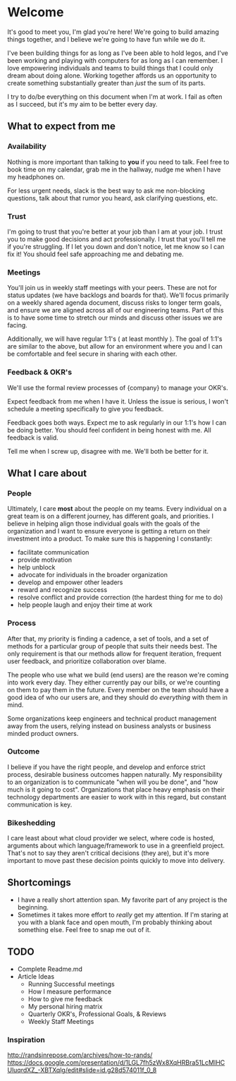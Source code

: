# Welcome

It's good to meet you, I'm glad you're here! We're going to build amazing things together, and I believe we're going to have fun while we do it.

I've been building things for as long as I've been able to hold legos, and I've been working and playing with computers for as long as I can remember. I love empowering individuals and teams to build things that I could only dream about doing alone. Working together affords us an opportunity to create something substantially greater than _just_ the sum of its parts.

I try to do/be everything on this document when I'm at work. I fail as often as I succeed, but it's my aim to be better every day.

## What to expect from me

### Availability

Nothing is more important than talking to **you** if you need to talk. Feel free to book time on my calendar, grab me in the hallway, nudge me when I have my headphones on.

For less urgent needs, slack is the best way to ask me non-blocking questions, talk about that rumor you heard, ask clarifying questions, etc.

### Trust

I'm going to trust that you're better at your job than I am at your job. I trust you to make good decisions and act professionally. I trust that you'll tell me if you're struggling. If I let you down and don't notice, let me know so I can fix it! You should feel safe approaching me and debating me.

### Meetings

You'll join us in weekly staff meetings with your peers. These are not for status updates (we have backlogs and boards for that). We'll focus primarily on a weekly shared agenda document, discuss risks to longer term goals, and ensure we are aligned across all of our engineering teams. Part of this is to have some time to stretch our minds and discuss other issues we are facing.

Additionally, we will have regular 1:1's ( at least monthly ). The goal of 1:1's are similar to the above, but allow for an environment where you and I can be comfortable and feel secure in sharing with each other.

### Feedback & OKR's

We'll use the formal review processes of {company} to manage your OKR's.

Expect feedback from me when I have it. Unless the issue is serious, I won't schedule a meeting specifically to give you feedback.

Feedback goes both ways. Expect me to ask regularly in our 1:1's how I can be doing better. You should feel confident in being honest with me. All feedback is valid.

Tell me when I screw up, disagree with me. We'll both be better for it.

## What I care about

### People

Ultimately, I care **most** about the people on my teams. Every individual on a great team is on a different journey, has different goals, and priorities. I believe in helping align those individual goals with the goals of the organization and I want to ensure everyone is getting a return on their investment into a product. To make sure this is happening I constantly:

* facilitate communication
* provide motivation
* help unblock
* advocate for individuals in the broader organization 
* develop and empower other leaders
* reward and recognize success
* resolve conflict and provide correction (the hardest thing for me to do)
* help people laugh and enjoy their time at work

### Process

After that, my priority is finding a cadence, a set of tools, and a set of methods for a particular group of people that suits their needs best. The only requirement is that our methods allow for frequent iteration, frequent user feedback, and prioritize collaboration over blame.

The people who use what we build (end users) are the reason we're coming into work every day. They either currently pay our bills, or we're counting on them to pay them in the future. Every member on the team should have a good idea of who our users are, and they should do *everything* with them in mind.

Some organizations keep engineers and technical product management away from the users, relying instead on business analysts or business minded product owners.

### Outcome

I believe if you have the right people, and develop and enforce strict process, desirable business outcomes happen naturally. My responsibility to an organization is to communicate "when will you be done", and "how much is it going to cost". Organizations that place heavy emphasis on their technology departments are easier to work with in this regard, but constant communication is key.

### Bikeshedding

I care least about what cloud provider we select, where code is hosted, arguments about which language/framework to use in a greenfield project. That's not to say they aren't critical decisions (they are), but it's more important to move past these decision points quickly to move into delivery.

## Shortcomings

* I have a really short attention span. My favorite part of any project is the beginning.
* Sometimes it takes more effort to *really* get my attention. If I'm staring at you with a blank face and open mouth, I'm probably thinking about something else. Feel free to snap me out of it.

## TODO

* Complete Readme.md
* Article Ideas
  * Running Successful meetings
  * How I measure performance
  * How to give me feedback
  * My personal hiring matrix
  * Quarterly OKR's, Professional Goals, & Reviews
  * Weekly Staff Meetings

### Inspiration

http://randsinrepose.com/archives/how-to-rands/
https://docs.google.com/presentation/d/1LGL7fh5zWx8XqHRBra51LcMIHCUluqrdXZ_-XBTXqlg/edit#slide=id.g28d574011f_0_8

